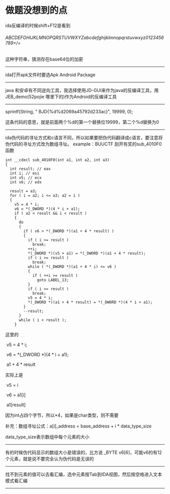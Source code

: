 # 做题没想到的点

ida反编译的时候shift+F12是看到

###### ABCDEFGHIJKLMNOPQRSTUVWXYZabcdefghijklmnopqrstuvwxyz0123456789+/=

这种字符串，猜测存在base64位的加密

-------------------------------------------------------

ida打开apk文件时要选Apk Android Package

--------------------------------

java 和安卓有不同逆向工具，我选择使用JD-GUI来作为java的反编译工具，用JEB_demo(52pojie 哪里下的)作为Android的反编译工具

---------------------------------------

sprintf(String, " BJD{%d%d2069a45792d233ac}", 19999, 0);

这条代码的意思，就是前面两个%d的第一个替换位19999，第二个%d替换为0

------------------------

ida伪代码的寻址方式和c语言不同，所以如果要把伪代码翻译成c语言，要注意将伪代码的寻址方式改为数组寻址。
example：BUUCTF 刮开有奖的sub_4010F0函数

```
int __cdecl sub_4010F0(int a1, int a2, int a3)
{
  int result; // eax
  int i; // esi
  int v5; // ecx
  int v6; // edx

  result = a3;
  for ( i = a2; i <= a3; a2 = i )
  {
    v5 = 4 * i;
    v6 = *(_DWORD *)(4 * i + a1);
    if ( a2 < result && i < result )
    {
      do
      {
        if ( v6 > *(_DWORD *)(a1 + 4 * result) )
        {
          if ( i >= result )
            break;
          ++i;
          *(_DWORD *)(v5 + a1) = *(_DWORD *)(a1 + 4 * result);
          if ( i >= result )
            break;
          while ( *(_DWORD *)(a1 + 4 * i) <= v6 )
          {
            if ( ++i >= result )
              goto LABEL_13;
          }
          if ( i >= result )
            break;
          v5 = 4 * i;
          *(_DWORD *)(a1 + 4 * result) = *(_DWORD *)(4 * i + a1);
        }
        --result;
      }
      while ( i < result );
    }
```

这里的

​	v5 = 4 * i;

​	v6 = *(_DWORD *)(4 * i + a1);

​	a1 + 4 * result

实际上是

​	v5 = i

​	v6 = a1[i]

​	a1[result]

因为int占四个字节，所以*4，如果是char类型，则不需要

补充：数组寻址公式：a[i]_address = base_address +  i *  data_type_size

data_type_size表示数组中每个元素的大小

---------------------------------------

有的时候伪代码显示的数组大小是错误的，比方说 _BYTE v6[6]，可能v6的有12个元素，就是说不要完全认为伪代码是无误的

--------------------------------------------------------

找不到元素的值可以去看汇编，选中元素按Tab到IDA视图，然后按空格进入文本模式看汇编

------------------------------------------------------------

